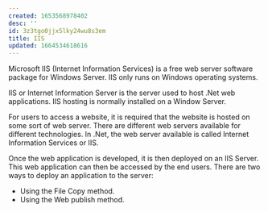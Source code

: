 ```yaml
---
created: 1653568978402
desc: ''
id: 3z3tgo0jjx5lky24wu8s3em
title: IIS
updated: 1664534618616
---
```

   
Microsoft IIS (Internet Information Services) is a free web server software package for Windows Server. IIS only runs on Windows operating systems.   
   
IIS or Internet Information Server is the server used to host .Net web applications. IIS hosting is normally installed on a Window Server.   
   
For users to access a website, it is required that the website is hosted on some sort of web server. There are different web servers available for different technologies. In .Net, the web server available is called Internet Information Services or IIS.   
   
Once the web application is developed, it is then deployed on an IIS Server. This web application can then be accessed by the end users. There are two ways to deploy an application to the server:   
   
   
- Using the File Copy method.   
- Using the Web publish method.